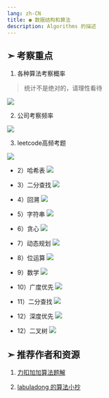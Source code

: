 ```yaml
---
lang: zh-CN
title: ● 数据结构和算法
description: Algorithms 的描述
---
```


## ➣ 考察重点

1. 各种算法考察概率

> 统计不是绝对的，请理性看待

![](http://nojsja.github.io/static-resources/images/interview/leetcode_key.png)

2. 公司考察频率

![](http://nojsja.github.io/static-resources/images/interview/leetcode_value.jpeg)

3. leetcode高频考题

![](http://nojsja.github.io/static-resources/images/interview/数组.png)

- 2）哈希表
![](http://nojsja.github.io/static-resources/images/interview/哈希表.png)

- 3）二分查找
![](http://nojsja.github.io/static-resources/images/interview/二分查找.png)

- 4）回溯
![](http://nojsja.github.io/static-resources/images/interview/回溯.png)

- 5）字符串
![](http://nojsja.github.io/static-resources/images/interview/字符串.png)

- 6）贪心
![](http://nojsja.github.io/static-resources/images/interview/贪心.png)

- 7）动态规划
![](http://nojsja.github.io/static-resources/images/interview/dp.png)

- 8）位运算
![](http://nojsja.github.io/static-resources/images/interview/位运算.png)

- 9）数学
![](http://nojsja.github.io/static-resources/images/interview/数学.png)

- 10）广度优先
![](http://nojsja.github.io/static-resources/images/interview/广度优先.png)

- 11）二分查找
![](http://nojsja.github.io/static-resources/images/interview/二分查找.png)

- 12）深度优先
![](http://nojsja.github.io/static-resources/images/interview/深度优先.png)

- 12）二叉树
![](http://nojsja.github.io/static-resources/images/interview/二叉树.png)

## ➣ 推荐作者和资源

1. [力扣加加算法题解](https://leetcode-solution-leetcode-pp.gitbook.io/leetcode-solution/thinkings)

2. [labuladong 的算法小抄](https://labuladong.gitee.io/algo/)